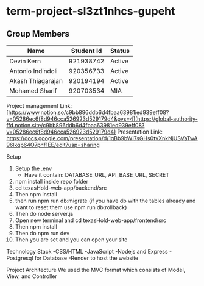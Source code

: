 # term-project-sl3zt1nhcs-gupeht
Group Members
-------------
|Name|Student Id|Status|
|------|---------|----|
|Devin Kern|921938742|Active|
|Antonio Indindoli|920356733|Active
|Akash Thiagarajan|920194194|Active
|Mohamed Sharif|920703534|MIA



Project management Link: [https://www.notion.so/c9bb896ddb6d4fbaa63981ied939eff08?v=05286ec6f8d946cca526923d529179d4&pvs=4](https://global-authority-ffd.notion.site/c9bb896ddb6d4fbaa63981ed939eff08?v=05286ec6f8d946cca526923d529179d4)
Presentation Link: https://docs.google.com/presentation/d/1qBb9bWI7sGHs0tvXnkNjUSVaTwA96lkqp64O7pnf1EE/edit?usp=sharing

Setup
1. Setup the .env
   - Have it contain: DATABASE_URL, API_BASE_URL, SECRET
2. npm install inside repo folder
3. cd texasHold-web-app/backend/src
4. Then npm install
5. then run npm run db:migrate (if you have db with the tables already and want to reset them use npm run db:rollback)
6. Then do node server.js
7. Open new terminal and cd texasHold-web-app/frontend/src
8. Then npm install
9. Then do npm run dev 
10. Then you are set and you can open your site

Technology Stack
-CSS/HTML
-JavaScript
-Nodejs and Express
-Postgresql for Database
-Render to host the website

Project Architecture
We used the MVC format which consists of Model, View, and Controller






